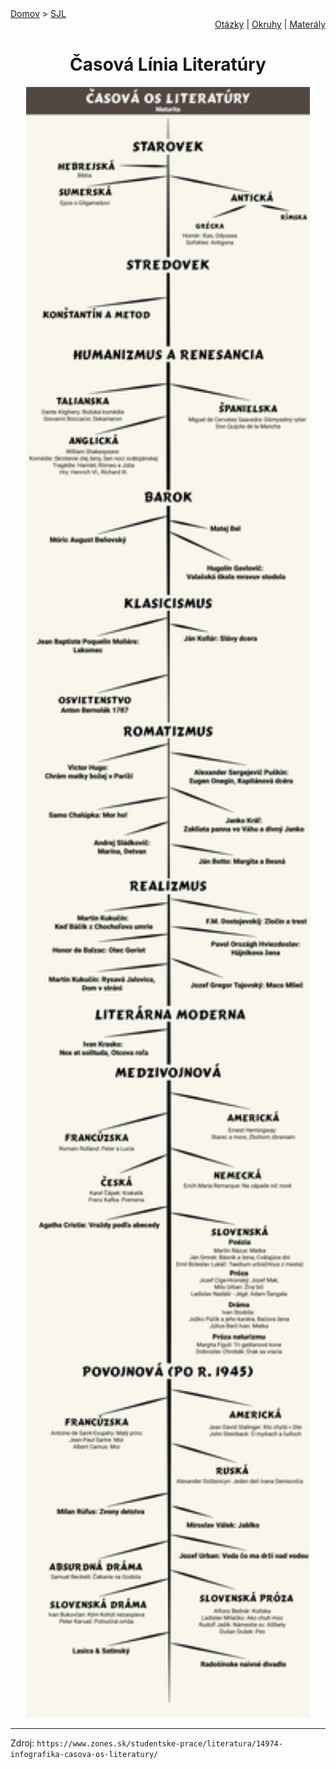 <div align="center">
    <div align="left">
        <a href="/README.md">Domov</a>
        >
        <a href="./SLOVENCINA.md">SJL</a>
    </div>
    <div align="right">
        <a href="./ustne-otazky.md">Otázky</a>
        |
        <a href="./ustne-okruhy.org.md">Okruhy</a>
        |
        <a href="https://drive.google.com/drive/u/1/folders/1hWhZNvgWC-8cb7jK5zRorX9WfCzyq_WF">Materály</a>
    </div>

# Časová Línia Literatúry
</div>
<div align="center">
    <img src="./Prilohy/literatura_casova_os.png" 
    width="90%">
</div>

---
Zdroj: ```https://www.zones.sk/studentske-prace/literatura/14974-infografika-casova-os-literatury/```